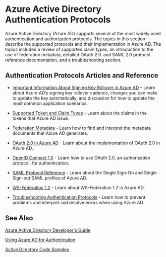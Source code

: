 <properties 
   pageTitle="Azure Active Directory Authentication Protocols"
   description="An overview of the authentication protocols supported by Azure Active Directory (AD)"
   documentationCenter="dev-center-name"
   authors="msmbaldwin"
   services="active-directory"
   manager="mbaldwin"
   editor=""/>

<tags
   ms.service="active-directory"
   ms.date="09/17/2015"
   wacn.date=""/>

# Azure Active Directory Authentication Protocols

Azure Active Directory (Azure AD) supports several of the most widely used authentication and authorization protocols. The topics in this section describe the supported protocols and their implementation in Azure AD. The topics included a review of supported claim types, an introduction to the use of federation metadata, detailed OAuth 2.0. and SAML 2.0 protocol reference documentation, and a troubleshooting section.

## Authentication Protocols Articles and Reference

- [Important Information About Signing Key Rollover in Azure AD](https://msdn.microsoft.com/zh-cn/library/azure/dn641920.aspx) – Learn about Azure AD’s signing key rollover cadence, changes you can make to update the key automatically, and discussion for how to update the most common application scenarios.


- [Supported Token and Claim Types](/documentation/articles/active-directory-token-and-claims) - Learn about the claims in the tokens that Azure AD issue.


- [Federation Metadata](https://msdn.microsoft.com/zh-cn/library/azure/dn195592.aspx) - Learn how to find and interpret the metadata documents that Azure AD generates.


- [OAuth 2.0 in Azure AD](https://msdn.microsoft.com/zh-cn/library/azure/dn645545.aspx) - Learn about the implementation of OAuth 2.0 in Azure AD.


- [OpenID Connect 1.0](https://msdn.microsoft.com/zh-cn/library/azure/dn645541.aspx) - Learn how to use OAuth 2.0, an authorization protocol, for authentication.


- [SAML Protocol Reference](https://msdn.microsoft.com/zh-cn/library/azure/dn195591.aspx) - Learn about the Single Sign-On and Single Sign-out SAML profiles of Azure AD.


- [WS-Federation 1.2](https://msdn.microsoft.com/zh-cn/library/azure/dn903702.aspx) - Learn about WS-Federation 1.2 in Azure AD.


- [Troubleshooting Authentication Protocols](https://msdn.microsoft.com/zh-cn/library/azure/dn195584.aspx) - Learn how to prevent problems and interpret and resolve errors when using Azure AD.



## See Also 

[Azure Active Directory Developer's Guide](/documentation/articles/active-directory-developers-guide)

[Using Azure AD for Authentication](/documentation/articles/web-sites-authentication-authorization)

[Active Directory Code Samples](/documentation/articles/active-directory-code-samples)
